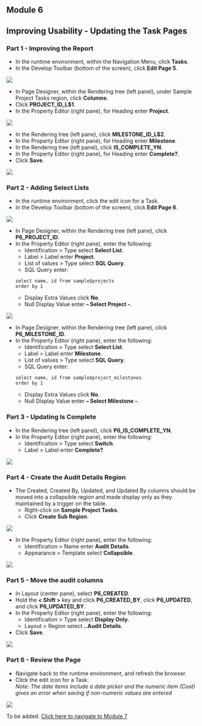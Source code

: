 ## Module 6

## Improving Usability - Updating the Task Pages

### **Part 1** - Improving the Report

- In the runtime environment, within the Navigation Menu, click **Tasks**.
- In the Develop Toolbar (bottom of the screen), click **Edit Page 5**.

![](images/section7/7.1.PNG)

- In Page Designer, within the Rendering tree (left panel), under Sample Project Tasks region, click **Columns**.
- Click **PROJECT_ID_L$1**.
- In the Property Editor (right pane), for Heading enter **Project**.

![](images/section7/7.1(1).PNG)

- In the Rendering tree (left pane), click **MILESTONE_ID_L$2**.
- In the Property Editor (right pane), for Heading enter **Milestone**.
- In the Rendering tree (left panel), click **IS_COMPLETE_YN**.
- In the Property Editor (right pane), for Heading enter **Complete?**.
- Click **Save**.

![](images/section7/7.1(2).PNG)

### **Part 2** - Adding Select Lists

- In the runtime environment, click the edit icon for a Task.
- In the Develop Toolbar (bottom of the screen), click **Edit Page 6**.

![](images/section7/7.2.PNG)

- In Page Designer, within the Rendering tree (left pane), click **P6_PROJECT_ID**.
- In the Property Editor (right pane), enter the following:
   - Identification > Type select **Select List**.
   - Label > Label enter **Project**.
   - List of values > Type select **SQL Query**.
   - SQL Query enter:
   ```
   select name, id from sample$projects
   order by 1
   ```
   - Display Extra Values click **No**.
   - Null Display Value enter **– Select Project -**.

![](images/section7/7.2(1).PNG)

- In Page Designer, within the Rendering tree (left pane), click **P6_MILESTONE_ID**.
- In the Property Editor (right pane), enter the following:
   - Identification > Type select **Select List**.
   - Label > Label enter **Milestone**.
   - List of values > Type select **SQL Query**.
   - SQL Query enter:
   ```
   select name, id from sample$project_milestones
   order by 1
   ```
   - Display Extra Values click **No**.
   - Null Display Value enter **– Select Milestone -**.

### **Part 3** - Updating Is Complete

- In the Rendering tree (left panel), click **P6_IS_COMPLETE_YN**.
- In the Property Editor (right pane), enter the following:
   - Identification > Type select **Switch**.
   - Label > Label enter **Complete?**.

![](images/section7/7.3.PNG)

### **Part 4** - Create the Audit Details Region

- The Created, Created By, Updated, and Updated By columns should be moved into a collapsible region and made display only as they maintained by a trigger on the table.
   - Right-click on **Sample Project Tasks**.
   - Click **Create Sub Region**.

![](images/section7/7.4.PNG)

- In the Property Editor (right pane), enter the following:
   - Identification > Name enter **Audit Details**.
   - Appearance > Template select **Collapsible**.

![](images/section7/7.4(1).PNG)

### **Part 5** - Move the audit columns

- In Layout (center pane), select **P6_CREATED**.
- Hold the **< Shift >** key and click **P6_CREATED_BY**, click **P6_UPDATED**, and click **P6_UPDATED_BY**.
- In the Property Editor (right pane), enter the following:
   - Identification > Type select **Display Only**.
   - Layout > Region select **..Audit Details**.
- Click **Save**.

![](images/section7/7.5.PNG)

### **Part 6** - Review the Page

- Navigate back to the runtime environment, and refresh the browser.
- Click the edit icon for a Task.  
*Note: The date items include a date picker and the numeric item (Cost) gives an error when saving if non-numeric values are entered*

![](images/section7/7.6.PNG)

To be added. [Click here to navigate to Module 7](7-linking-pages-link-the-calendar-to-the-tasks-form-pages.md)
